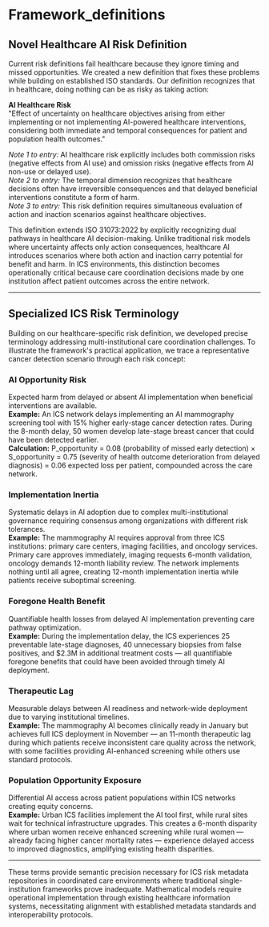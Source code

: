 # Framework_definitions

## Novel Healthcare AI Risk Definition

Current risk definitions fail healthcare because they ignore timing and missed opportunities. We created a new definition that fixes these problems while building on established ISO standards. Our definition recognizes that in healthcare, doing nothing can be as risky as taking action:

**AI Healthcare Risk**  
"Effect of uncertainty on healthcare objectives arising from either implementing or not implementing AI-powered healthcare interventions, considering both immediate and temporal consequences for patient and population health outcomes."

*Note 1 to entry:* AI healthcare risk explicitly includes both commission risks (negative effects from AI use) and omission risks (negative effects from AI non-use or delayed use).  
*Note 2 to entry:* The temporal dimension recognizes that healthcare decisions often have irreversible consequences and that delayed beneficial interventions constitute a form of harm.  
*Note 3 to entry:* This risk definition requires simultaneous evaluation of action and inaction scenarios against healthcare objectives.

This definition extends ISO 31073:2022 by explicitly recognizing dual pathways in healthcare AI decision-making. Unlike traditional risk models where uncertainty affects only action consequences, healthcare AI introduces scenarios where both action and inaction carry potential for benefit and harm. In ICS environments, this distinction becomes operationally critical because care coordination decisions made by one institution affect patient outcomes across the entire network.

---

## Specialized ICS Risk Terminology

Building on our healthcare-specific risk definition, we developed precise terminology addressing multi-institutional care coordination challenges. To illustrate the framework's practical application, we trace a representative cancer detection scenario through each risk concept:

### AI Opportunity Risk
Expected harm from delayed or absent AI implementation when beneficial interventions are available.  
**Example:** An ICS network delays implementing an AI mammography screening tool with 15% higher early-stage cancer detection rates. During the 8-month delay, 50 women develop late-stage breast cancer that could have been detected earlier.  
**Calculation:** P_opportunity = 0.08 (probability of missed early detection) × S_opportunity = 0.75 (severity of health outcome deterioration from delayed diagnosis) = 0.06 expected loss per patient, compounded across the care network.

### Implementation Inertia
Systematic delays in AI adoption due to complex multi-institutional governance requiring consensus among organizations with different risk tolerances.  
**Example:** The mammography AI requires approval from three ICS institutions: primary care centers, imaging facilities, and oncology services. Primary care approves immediately, imaging requests 6-month validation, oncology demands 12-month liability review. The network implements nothing until all agree, creating 12-month implementation inertia while patients receive suboptimal screening.

### Foregone Health Benefit
Quantifiable health losses from delayed AI implementation preventing care pathway optimization.  
**Example:** During the implementation delay, the ICS experiences 25 preventable late-stage diagnoses, 40 unnecessary biopsies from false positives, and $2.3M in additional treatment costs — all quantifiable foregone benefits that could have been avoided through timely AI deployment.

### Therapeutic Lag
Measurable delays between AI readiness and network-wide deployment due to varying institutional timelines.  
**Example:** The mammography AI becomes clinically ready in January but achieves full ICS deployment in November — an 11-month therapeutic lag during which patients receive inconsistent care quality across the network, with some facilities providing AI-enhanced screening while others use standard protocols.

### Population Opportunity Exposure
Differential AI access across patient populations within ICS networks creating equity concerns.  
**Example:** Urban ICS facilities implement the AI tool first, while rural sites wait for technical infrastructure upgrades. This creates a 6-month disparity where urban women receive enhanced screening while rural women — already facing higher cancer mortality rates — experience delayed access to improved diagnostics, amplifying existing health disparities.

---

These terms provide semantic precision necessary for ICS risk metadata repositories in coordinated care environments where traditional single-institution frameworks prove inadequate. Mathematical models require operational implementation through existing healthcare information systems, necessitating alignment with established metadata standards and interoperability protocols.
